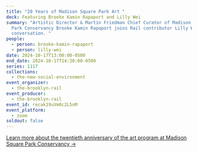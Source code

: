 ```yaml
---
title: "20 Years of Madison Square Park Art "
deck: Featuring Brooke Kamin Rapaport and Lilly Wei
summary: "Artistic Director & Martin Friedman Chief Curator of Madison Square
  Park Conservancy Brooke Kamin Rapaport joins Rail contributor Lilly Wei for a
  conversation. "
people:
  - person: brooke-kamin-rapaport
  - person: lilly-wei
date: 2024-10-17T13:00:00-0500
end_date: 2024-10-17T14:30:00-0500
series: 1117
collections:
  - the-new-social-environment
event_organizer:
  - the-brooklyn-rail
event_producer:
  - the-brooklyn-rail
event_id: recak19uVm0c2L5nM
event_platform:
  - zoom
soldout: false
---
```

[L﻿earn more about the twentieth anniversary of the art program at Madison Square Park Conservancy →](https://madisonsquarepark.org/art/twentieth-anniversary-art/)